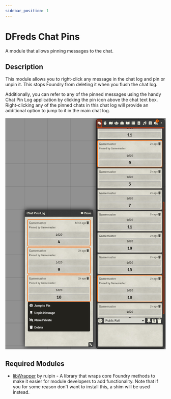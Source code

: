 ```yaml
---
sidebar_position: 1
---
```


# DFreds Chat Pins

A module that allows pinning messages to the chat.

## Description

This module allows you to right-click any message in the chat log and pin or
unpin it. This stops Foundry from deleting it when you flush the chat log.

Additionally, you can refer to any of the pinned messages using the handy Chat
Pin Log application by clicking the pin icon above the chat text box.
Right-clicking any of the pinned chats in this chat log will provide an
additional option to jump to it in the main chat log.

![Chat Pins](./chat-pins.png)

## Required Modules

- [libWrapper](https://foundryvtt.com/packages/lib-wrapper) by ruipin - A
  library that wraps core Foundry methods to make it easier for module
  developers to add functionality. Note that if you for some reason don't want
  to install this, a shim will be used instead.
